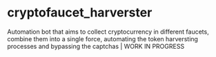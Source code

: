 # cryptofaucet_harverster
Automation bot that aims to collect cryptocurrency in different faucets, combine them into a single force, automating the token harversting processes and bypassing the captchas | WORK IN PROGRESS
